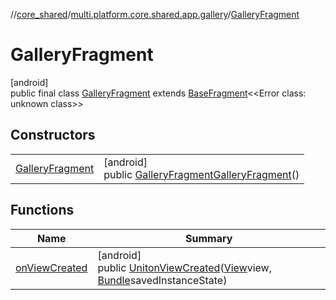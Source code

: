 //[core_shared](../../../index.md)/[multi.platform.core.shared.app.gallery](../index.md)/[GalleryFragment](index.md)

# GalleryFragment

[android]\
public final class [GalleryFragment](index.md) extends [BaseFragment](../../multi.platform.core.shared.app.common/-base-fragment/index.md)&lt;&lt;Error class: unknown class&gt;&gt;

## Constructors

| | |
|---|---|
| [GalleryFragment](-gallery-fragment.md) | [android]<br>public [GalleryFragment](index.md)[GalleryFragment](-gallery-fragment.md)() |

## Functions

| Name | Summary |
|---|---|
| [onViewCreated](on-view-created.md) | [android]<br>public [Unit](https://kotlinlang.org/api/latest/jvm/stdlib/kotlin/-unit/index.html)[onViewCreated](on-view-created.md)([View](https://developer.android.com/reference/kotlin/android/view/View.html)view, [Bundle](https://developer.android.com/reference/kotlin/android/os/Bundle.html)savedInstanceState) |
